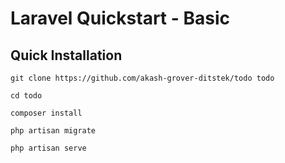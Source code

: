 # Laravel Quickstart - Basic

## Quick Installation

    git clone https://github.com/akash-grover-ditstek/todo todo

    cd todo

    composer install

    php artisan migrate

    php artisan serve